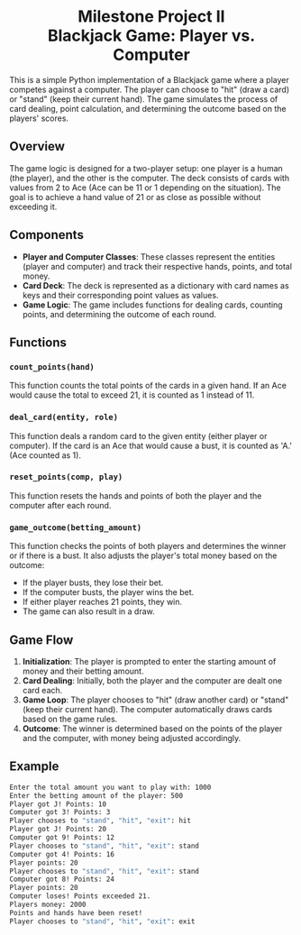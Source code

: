 <h1 align="center">Milestone Project II <br> Blackjack Game: Player vs. Computer</h1>

This is a simple Python implementation of a Blackjack game where a player competes against a computer. The player can choose to "hit" (draw a card) or "stand" (keep their current hand). The game simulates the process of card dealing, point calculation, and determining the outcome based on the players' scores.

## Overview

The game logic is designed for a two-player setup: one player is a human (the player), and the other is the computer. The deck consists of cards with values from 2 to Ace (Ace can be 11 or 1 depending on the situation). The goal is to achieve a hand value of 21 or as close as possible without exceeding it.

## Components

- **Player and Computer Classes**: These classes represent the entities (player and computer) and track their respective hands, points, and total money.
- **Card Deck**: The deck is represented as a dictionary with card names as keys and their corresponding point values as values.
- **Game Logic**: The game includes functions for dealing cards, counting points, and determining the outcome of each round.

## Functions

### `count_points(hand)`
This function counts the total points of the cards in a given hand. If an Ace would cause the total to exceed 21, it is counted as 1 instead of 11.

### `deal_card(entity, role)`
This function deals a random card to the given entity (either player or computer). If the card is an Ace that would cause a bust, it is counted as 'A.' (Ace counted as 1).

### `reset_points(comp, play)`
This function resets the hands and points of both the player and the computer after each round.

### `game_outcome(betting_amount)`
This function checks the points of both players and determines the winner or if there is a bust. It also adjusts the player's total money based on the outcome:
- If the player busts, they lose their bet.
- If the computer busts, the player wins the bet.
- If either player reaches 21 points, they win.
- The game can also result in a draw.

## Game Flow

1. **Initialization**: The player is prompted to enter the starting amount of money and their betting amount.
2. **Card Dealing**: Initially, both the player and the computer are dealt one card each.
3. **Game Loop**: The player chooses to "hit" (draw another card) or "stand" (keep their current hand). The computer automatically draws cards based on the game rules.
4. **Outcome**: The winner is determined based on the points of the player and the computer, with money being adjusted accordingly.

## Example

```bash
Enter the total amount you want to play with: 1000
Enter the betting amount of the player: 500
Player got J! Points: 10
Computer got 3! Points: 3
Player chooses to "stand", "hit", "exit": hit
Player got J! Points: 20
Computer got 9! Points: 12
Player chooses to "stand", "hit", "exit": stand
Computer got 4! Points: 16
Player points: 20
Player chooses to "stand", "hit", "exit": stand
Computer got 8! Points: 24
Player points: 20
Computer loses! Points exceeded 21.
Players money: 2000
Points and hands have been reset!
Player chooses to "stand", "hit", "exit": exit
